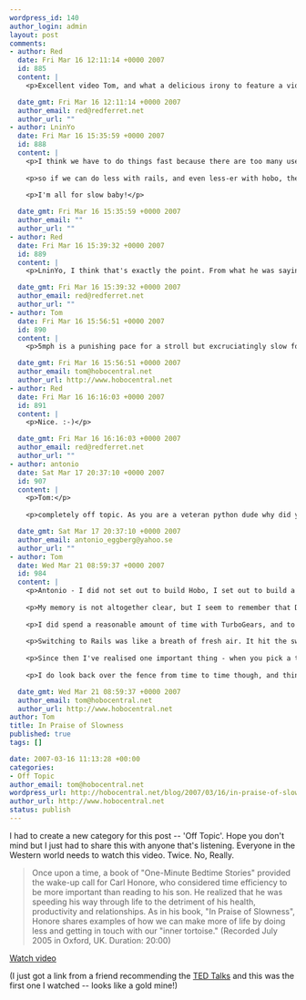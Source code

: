 ```yaml
--- 
wordpress_id: 140
author_login: admin
layout: post
comments: 
- author: Red
  date: Fri Mar 16 12:11:14 +0000 2007
  id: 885
  content: |
    <p>Excellent video Tom, and what a delicious irony to feature a video about 'slowing down' on a site which promotes a tool for speeding up the development process. :-) Are we too being hypocritical, or do you think there's more to this speeding up development concept than meets the eye? Rhetorical question.</p>

  date_gmt: Fri Mar 16 12:11:14 +0000 2007
  author_email: red@redferret.net
  author_url: ""
- author: LninYo
  date: Fri Mar 16 15:35:59 +0000 2007
  id: 888
  content: |
    <p>I think we have to do things fast because there are too many useless things to do and no one has bothered to "optimize" life.. </p>
    
    <p>so if we can do less with rails, and even less-er with hobo, then maybe we'll have time to focus on things that really matter? like aesthetics and enjoying our lunch or a glass of wine instead of speeding through the good things so we can do the repetitious mundane things at a faster pace?</p>
    
    <p>I'm all for slow baby!</p>

  date_gmt: Fri Mar 16 15:35:59 +0000 2007
  author_email: ""
  author_url: ""
- author: Red
  date: Fri Mar 16 15:39:32 +0000 2007
  id: 889
  content: |
    <p>LninYo, I think that's exactly the point. From what he was saying in the video there's good slow and bad slow, which implies that there must also be good fast and bad fast. :-)</p>

  date_gmt: Fri Mar 16 15:39:32 +0000 2007
  author_email: red@redferret.net
  author_url: ""
- author: Tom
  date: Fri Mar 16 15:56:51 +0000 2007
  id: 890
  content: |
    <p>5mph is a punishing pace for a stroll but excruciatingly slow for a drive. The right pace to build a Hobo app is nice and easy. Enjoy the ride! You'll still get it done quicker than anyone else. When you're riding in a rocket-ship you can afford to ease off the throttle a little, turn up the stereo and just cruise :-)</p>

  date_gmt: Fri Mar 16 15:56:51 +0000 2007
  author_email: tom@hobocentral.net
  author_url: http://www.hobocentral.net
- author: Red
  date: Fri Mar 16 16:16:03 +0000 2007
  id: 891
  content: |
    <p>Nice. :-)</p>

  date_gmt: Fri Mar 16 16:16:03 +0000 2007
  author_email: red@redferret.net
  author_url: ""
- author: antonio
  date: Sat Mar 17 20:37:10 +0000 2007
  id: 907
  content: |
    <p>Tom:</p>
    
    <p>completely off topic. As you are a veteran python dude why did you decide to go with rails instead of django? Sorry it has nothing to do with hobo or rails..i just want to know why ruby and not python.. i know there are many many sources debating this issue.. i just want to hear tom's view.</p>

  date_gmt: Sat Mar 17 20:37:10 +0000 2007
  author_email: antonio_eggberg@yahoo.se
  author_url: ""
- author: Tom
  date: Wed Mar 21 08:59:37 +0000 2007
  id: 984
  content: |
    <p>Antonio - I did not set out to build Hobo, I set out to build a web-app, and Hobo was later spun-off that project. In fact I did start writing the app in Python. I think I evaluated Django and then switched to TurboGears before finally switching to Rails.</p>
    
    <p>My memory is not altogether clear, but I seem to remember that Django felt a bit biased to very content-centric apps, that being where it came from. I didn't spend a lot of time with Django.</p>
    
    <p>I did spend a reasonable amount of time with TurboGears, and to be frank it was fairly painful. There was a user management component being added, and I needed it, and it caused me all sorts of trouble - always trying to do too much - to force me into a model I didn't want.</p>
    
    <p>Switching to Rails was like a breath of fresh air. It hit the sweet-spot of making things quick and easy, while leaving me to make the decisions about how I wanted my app to work. Convention-over-configuration won me over instantly.</p>
    
    <p>Since then I've realised one important thing - when you pick a technology, where it's headed is just as important as where it's been. TurboGears seemed to have a disorganised culture with no strong direction. Rails otoh is guided by some very smart people making some very smart decisions. So overall I'm very happy I switched.</p>
    
    <p>I do look back over the fence from time to time though, and think hmmmm. Pylons looks very interesting, and SqlAlchemy seems like it might be a very important retake on the idea of ORM. I haven't looked closely though.</p>

  date_gmt: Wed Mar 21 08:59:37 +0000 2007
  author_email: tom@hobocentral.net
  author_url: http://www.hobocentral.net
author: Tom
title: In Praise of Slowness
published: true
tags: []

date: 2007-03-16 11:13:28 +00:00
categories: 
- Off Topic
author_email: tom@hobocentral.net
wordpress_url: http://hobocentral.net/blog/2007/03/16/in-praise-of-slowness/
author_url: http://www.hobocentral.net
status: publish
---
```

I had to create a new category for this post -- 'Off Topic'. Hope you don't mind but I just had to share this with anyone that's listening. Everyone in the Western world needs to watch this video. Twice. No, Really.

> Once upon a time, a book of "One-Minute Bedtime Stories" provided the wake-up call for Carl Honore, who considered time efficiency to be more important than reading to his son. He realized that he was speeding his way through life to the detriment of his health, productivity and relationships. As in his book, "In Praise of Slowness", Honore shares examples of how we can make more of life by doing less and getting in touch with our "inner tortoise." (Recorded July 2005 in Oxford, UK. Duration: 20:00)

[Watch video](http://ted.com/tedtalks/tedtalksplayer.cfm?key=c_honore)

(I just got a link from a friend recommending the [TED Talks](http://ted.com/tedtalks/) and this was the first one I watched -- looks like a gold mine!)
